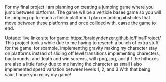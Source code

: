 For my final project i am planning on creating a jumping game where you jump between platforms. 
The game will be a verticle based game so you will be jumping up to reach a finish platform. 
I plan on adding obsticles that move between these platforms and once collided with, cause the game to end.

Uptade:
live linke site for game: https://braidyndenzer.github.io/FinalProject/
This project took a while due to me having to reserch a bunch of extra stuff for the game. for example,
implementing gravity
making my charecter stay on platforms instead of sliding off 
level transitions 
implementing charecters, backrounds, and death and win screens, with png, jpg, and jfif
the hitboxes are also a little funky due to me having the charecter as small
I also implemented speed variation between levels 1, 2, and 3
With that being said, I hope you enjoy my game!

